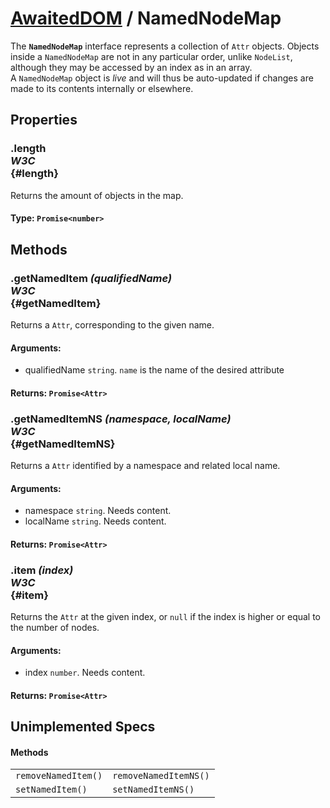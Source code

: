 # [AwaitedDOM](/docs/basic-client/awaited-dom) <span>/</span> NamedNodeMap

<div class='overview'>The <code><strong>NamedNodeMap</strong></code> interface represents a collection of <code>Attr</code> objects. Objects inside a <code>NamedNodeMap</code> are not in any particular order, unlike <code>NodeList</code>, although they may be accessed by an index as in an array.</div>

<div class='overview'>A <code>NamedNodeMap</code> object is <em>live</em> and will thus be auto-updated if changes are made to its contents internally or elsewhere.</div>

## Properties

### .length <div class="specs"><i>W3C</i></div> {#length}

Returns the amount of objects in the map.

#### **Type**: `Promise<number>`

## Methods

### .getNamedItem *(qualifiedName)* <div class="specs"><i>W3C</i></div> {#getNamedItem}

Returns a <code>Attr</code>, corresponding to the given name.

#### **Arguments**:


 - qualifiedName `string`. <code>name</code> is the name of the desired attribute

#### **Returns**: `Promise<Attr>`

### .getNamedItemNS *(namespace, localName)* <div class="specs"><i>W3C</i></div> {#getNamedItemNS}

Returns a <code>Attr</code> identified by a namespace and related local name.

#### **Arguments**:


 - namespace `string`. Needs content.
 - localName `string`. Needs content.

#### **Returns**: `Promise<Attr>`

### .item *(index)* <div class="specs"><i>W3C</i></div> {#item}

Returns the <code>Attr</code> at the given index, or <code>null</code> if the index is higher or equal to the number of nodes.

#### **Arguments**:


 - index `number`. Needs content.

#### **Returns**: `Promise<Attr>`

## Unimplemented Specs

#### Methods

|     |     |
| --- | --- |
| `removeNamedItem()` | `removeNamedItemNS()` |
| `setNamedItem()` | `setNamedItemNS()` |
